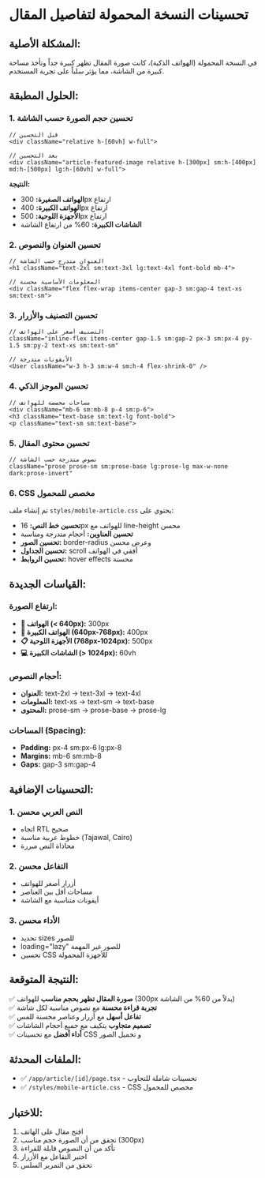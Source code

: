 # تحسينات النسخة المحمولة لتفاصيل المقال

## المشكلة الأصلية:
في النسخة المحمولة (الهواتف الذكية)، كانت صورة المقال تظهر كبيرة جداً وتأخذ مساحة كبيرة من الشاشة، مما يؤثر سلباً على تجربة المستخدم.

## الحلول المطبقة:

### 1. **تحسين حجم الصورة حسب الشاشة**
```tsx
// قبل التحسين
<div className="relative h-[60vh] w-full">

// بعد التحسين  
<div className="article-featured-image relative h-[300px] sm:h-[400px] md:h-[500px] lg:h-[60vh] w-full">
```

**النتيجة:**
- **الهواتف الصغيرة:** 300px ارتفاع
- **الهواتف الكبيرة:** 400px ارتفاع  
- **الأجهزة اللوحية:** 500px ارتفاع
- **الشاشات الكبيرة:** 60% من ارتفاع الشاشة

### 2. **تحسين العنوان والنصوص**
```tsx
// العنوان متدرج حسب الشاشة
<h1 className="text-2xl sm:text-3xl lg:text-4xl font-bold mb-4">

// المعلومات الأساسية محسنة
<div className="flex flex-wrap items-center gap-3 sm:gap-4 text-xs sm:text-sm">
```

### 3. **تحسين التصنيف والأزرار**
```tsx
// التصنيف أصغر على الهواتف
className="inline-flex items-center gap-1.5 sm:gap-2 px-3 sm:px-4 py-1.5 sm:py-2 text-xs sm:text-sm"

// الأيقونات متدرجة
<User className="w-3 h-3 sm:w-4 sm:h-4 flex-shrink-0" />
```

### 4. **تحسين الموجز الذكي**
```tsx
// مساحات مخصصة للهواتف
<div className="mb-6 sm:mb-8 p-4 sm:p-6">
<h3 className="text-base sm:text-lg font-bold">
<p className="text-sm sm:text-base">
```

### 5. **تحسين محتوى المقال**
```tsx
// نصوص متدرجة حسب الشاشة
className="prose prose-sm sm:prose-base lg:prose-lg max-w-none dark:prose-invert"
```

### 6. **CSS مخصص للمحمول**
تم إنشاء ملف `styles/mobile-article.css` يحتوي على:

- **تحسين خط النص:** 16px للهواتف مع line-height محسن
- **تحسين العناوين:** أحجام متدرجة ومناسبة
- **تحسين الصور:** border-radius وعرض محسن
- **تحسين الجداول:** scroll أفقي في الهواتف
- **تحسين الروابط:** hover effects محسنة

## القياسات الجديدة:

### ارتفاع الصورة:
- **📱 الهواتف (< 640px):** 300px
- **📱 الهواتف الكبيرة (640px-768px):** 400px  
- **📋 الأجهزة اللوحية (768px-1024px):** 500px
- **💻 الشاشات الكبيرة (> 1024px):** 60vh

### أحجام النصوص:
- **العنوان:** text-2xl → text-3xl → text-4xl
- **المعلومات:** text-xs → text-sm → text-base
- **المحتوى:** prose-sm → prose-base → prose-lg

### المساحات (Spacing):
- **Padding:** px-4 sm:px-6 lg:px-8
- **Margins:** mb-6 sm:mb-8
- **Gaps:** gap-3 sm:gap-4

## التحسينات الإضافية:

### 1. **النص العربي محسن**
- اتجاه RTL صحيح
- خطوط عربية مناسبة (Tajawal, Cairo)
- محاذاة النص مبررة

### 2. **التفاعل محسن**
- أزرار أصغر للهواتف  
- مساحات أقل بين العناصر
- أيقونات متناسبة مع الشاشة

### 3. **الأداء محسن**
- تحديد sizes للصور
- loading="lazy" للصور غير المهمة
- تحسين CSS للأجهزة المحمولة

## النتيجة المتوقعة:

✅ **صورة المقال تظهر بحجم مناسب** للهواتف (300px بدلاً من 60% من الشاشة)  
✅ **تجربة قراءة محسنة** مع نصوص مناسبة لكل شاشة  
✅ **تفاعل أسهل** مع أزرار وعناصر محسنة للمس  
✅ **تصميم متجاوب** يتكيف مع جميع أحجام الشاشات  
✅ **أداء أفضل** مع تحسينات CSS و تحميل الصور  

## الملفات المحدثة:
- ✅ `/app/article/[id]/page.tsx` - تحسينات شاملة للتجاوب
- ✅ `/styles/mobile-article.css` - CSS مخصص للمحمول

## للاختبار:
1. افتح مقال على الهاتف
2. تحقق من أن الصورة حجم مناسب (300px)
3. تأكد من أن النصوص قابلة للقراءة
4. اختبر التفاعل مع الأزرار
5. تحقق من التمرير السلس
